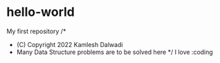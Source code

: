 # hello-world
My first repository
/*
 * (C) Copyright 2022 Kamlesh Dalwadi
 * Many Data Structure problems are to be solved here
 */
I love :coding
